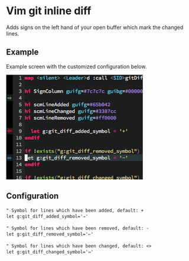 # Vim git inline diff

Adds signs on the left hand of your open buffer which mark the changed lines.

## Example

Example screen with the customized configuration below.

![Example](_assets/example.png)


## Configuration

```vim
" Symbol for lines which have been added, default: +
let g:git_diff_added_symbol='⇒'

" Symbol for lines which have been removed, default: -
let g:git_diff_removed_symbol='⇐'

" Symbol for lines which have been changed, default: <>
let g:git_diff_changed_symbol='⇔'
```
